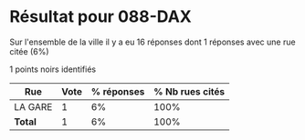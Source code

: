 # Résultat pour 088-DAX

Sur l'ensemble de la ville il y a eu 16 réponses dont 1 réponses avec une rue citée (6%)

1 points noirs identifiés

| Rue | Vote | % réponses | % Nb rues cités|
|-----|------|------------|----------------|
| LA GARE | 1 | 6% | 100%|
| **Total** | 1 | 6% | 100%|
